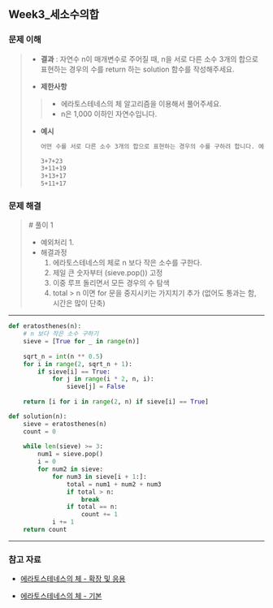## Week3_세소수의합



### 문제 이해

> - **결과**
>   : 자연수 n이 매개변수로 주어질 때, n을 서로 다른 소수 3개의 합으로 표현하는 경우의 수를 return 하는 solution 함수를 작성해주세요.
>
> - **제한사항**
> > - 에라토스테네스의 체 알고리즘을 이용해서 풀어주세요.
> > - n은 1,000 이하인 자연수입니다.
>
> - **예시**
>
>   ```markdown
>   어떤 수를 서로 다른 소수 3개의 합으로 표현하는 경우의 수를 구하려 합니다. 예를 들어 33은 총 4가지 방법으로 표현할 수 있습니다.
>   
>   3+7+23
>   3+11+19
>   3+13+17
>   5+11+17
>   ```
>



### 문제 해결

> \# 풀이 1
>
> - 예외처리
>   1. 
> - 해결과정
>   1. 에라토스테네스의 체로 n 보다 작은 소수를 구한다.
>   2. 제일 큰 숫자부터 (sieve.pop()) 고정
>   3. 이중 루프 돌리면서 모든 경우의 수 탐색
>   4. total > n 이면 for 문을 중지시키는 가지치기 추가 
>      (없어도 통과는 함, 시간은 많이 단축)

---

```python
def eratosthenes(n):
    # n 보다 작은 소수 구하기
    sieve = [True for _ in range(n)]
    
    sqrt_n = int(n ** 0.5)
    for i in range(2, sqrt_n + 1):
        if sieve[i] == True:
            for j in range(i * 2, n, i):
                sieve[j] = False
                
    return [i for i in range(2, n) if sieve[i] == True]

def solution(n):
    sieve = eratosthenes(n)
    count = 0
    
    while len(sieve) >= 3:
        num1 = sieve.pop()
        i = 0
        for num2 in sieve:
            for num3 in sieve[i + 1:]:
                total = num1 + num2 + num3
                if total > n:
                    break
                if total == n:
                    count += 1
            i += 1
    return count
```

---



### 참고 자료

- [에라토스테네스의 체 - 확장 및 응용](https://velog.io/@joygoround/test-unsolved-%EC%86%8C%EC%88%98-%EC%B0%BE%EA%B8%B0-%ED%8C%8C%EC%9D%B4%EC%8D%AC)

- [에라토스테네스의 체 - 기본](https://leedakyeong.tistory.com/entry/python-%EC%86%8C%EC%88%98-%EC%B0%BE%EA%B8%B0-%EC%97%90%EB%9D%BC%ED%86%A0%EC%8A%A4%ED%85%8C%EB%84%A4%EC%8A%A4%EC%9D%98-%EC%B2%B4)